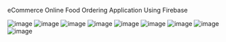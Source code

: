 eCommerce Online Food Ordering Application Using Firebase

![image](https://user-images.githubusercontent.com/90409311/156402734-451e79c9-b131-4657-a6f3-19cc117f1621.png) ![image](https://user-images.githubusercontent.com/90409311/156403117-ab057989-552b-417e-b9f3-eb637c037f2c.png) ![image](https://user-images.githubusercontent.com/90409311/156403374-e850fde9-00e2-4abf-be73-6c1fccf6028a.png) ![image](https://user-images.githubusercontent.com/90409311/156403681-206396b7-23ba-4a5d-b1a3-3b9941fdbf2e.png) ![image](https://user-images.githubusercontent.com/90409311/156404064-20ab6f57-10f0-438f-9498-5dbeec46f2a6.png) ![image](https://user-images.githubusercontent.com/90409311/156406915-40425c1e-7995-48d9-8671-a62c63b7546e.png) ![image](https://user-images.githubusercontent.com/90409311/156404958-72128856-9d3b-44ec-b747-5c91a72f27d3.png) 
![image](https://user-images.githubusercontent.com/90409311/156405404-64bf2297-cad4-4d1b-86c3-3344ad299df9.png) ![image](https://user-images.githubusercontent.com/90409311/156406137-63ed48d7-9bb2-41c9-9285-dcf2d5bcc73a.png)
